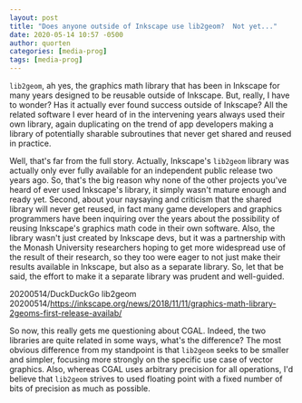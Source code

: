 ```yaml
---
layout: post
title: "Does anyone outside of Inkscape use lib2geom?  Not yet..."
date: 2020-05-14 10:57 -0500
author: quorten
categories: [media-prog]
tags: [media-prog]
---
```


`lib2geom`, ah yes, the graphics math library that has been in
Inkscape for many years designed to be reusable outside of Inkscape.
But, really, I have to wonder?  Has it actually ever found success
outside of Inkscape?  All the related software I ever heard of in the
intervening years always used their own library, again duplicating on
the trend of app developers making a library of potentially sharable
subroutines that never get shared and reused in practice.

Well, that's far from the full story.  Actually, Inkscape's `lib2geom`
library was actually only ever fully available for an independent
public release two years ago.  So, that's the big reason why none of
the other projects you've heard of ever used Inkscape's library, it
simply wasn't mature enough and ready yet.  Second, about your
naysaying and criticism that the shared library will never get reused,
in fact many game developers and graphics programmers have been
inquiring over the years about the possibility of reusing Inkscape's
graphics math code in their own software.  Also, the library wasn't
just created by Inkscape devs, but it was a partnership with the
Monash University researchers hoping to get more widespread use of the
result of their research, so they too were eager to not just make
their results available in Inkscape, but also as a separate library.
So, let that be said, the effort to make it a separate library was
prudent and well-guided.

20200514/DuckDuckGo lib2geom  
20200514/https://inkscape.org/news/2018/11/11/graphics-math-library-2geoms-first-release-availab/

<!-- more -->

So now, this really gets me questioning about CGAL.  Indeed, the two
libraries are quite related in some ways, what's the difference?  The
most obvious difference from my standpoint is that `lib2geom` seeks to
be smaller and simpler, focusing more strongly on the specific use
case of vector graphics.  Also, whereas CGAL uses arbitrary precision
for all operations, I'd believe that `lib2geom` strives to used
floating point with a fixed number of bits of precision as much as
possible.
